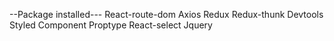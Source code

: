 --Package installed---
React-route-dom
Axios
Redux
Redux-thunk
Devtools
Styled Component
Proptype
React-select
Jquery
